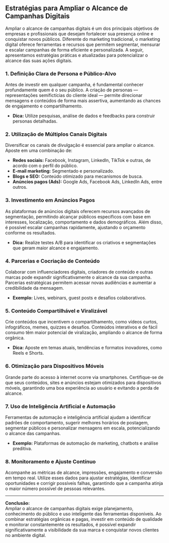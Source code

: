
## Estratégias para Ampliar o Alcance de Campanhas Digitais

Ampliar o alcance de campanhas digitais é um dos principais objetivos de empresas e profissionais que desejam fortalecer sua presença online e conquistar novos públicos. Diferente do marketing tradicional, o marketing digital oferece ferramentas e recursos que permitem segmentar, mensurar e escalar campanhas de forma eficiente e personalizada. A seguir, apresentamos estratégias práticas e atualizadas para potencializar o alcance das suas ações digitais.

### 1. Definição Clara de Persona e Público-Alvo

Antes de investir em qualquer campanha, é fundamental conhecer profundamente quem é o seu público. A criação de personas — representações semifictícias do cliente ideal — permite direcionar mensagens e conteúdos de forma mais assertiva, aumentando as chances de engajamento e compartilhamento.

- **Dica:** Utilize pesquisas, análise de dados e feedbacks para construir personas detalhadas.

### 2. Utilização de Múltiplos Canais Digitais

Diversificar os canais de divulgação é essencial para ampliar o alcance. Aposte em uma combinação de:

- **Redes sociais:** Facebook, Instagram, LinkedIn, TikTok e outras, de acordo com o perfil do público.
- **E-mail marketing:** Segmentado e personalizado.
- **Blogs e SEO:** Conteúdo otimizado para mecanismos de busca.
- **Anúncios pagos (Ads):** Google Ads, Facebook Ads, LinkedIn Ads, entre outros.

### 3. Investimento em Anúncios Pagos

As plataformas de anúncios digitais oferecem recursos avançados de segmentação, permitindo alcançar públicos específicos com base em interesses, localização, comportamento e dados demográficos. Além disso, é possível escalar campanhas rapidamente, ajustando o orçamento conforme os resultados.

- **Dica:** Realize testes A/B para identificar os criativos e segmentações que geram maior alcance e engajamento.

### 4. Parcerias e Cocriação de Conteúdo

Colaborar com influenciadores digitais, criadores de conteúdo e outras marcas pode expandir significativamente o alcance da sua campanha. Parcerias estratégicas permitem acessar novas audiências e aumentar a credibilidade da mensagem.

- **Exemplo:** Lives, webinars, guest posts e desafios colaborativos.

### 5. Conteúdo Compartilhável e Viralizável

Crie conteúdos que incentivem o compartilhamento, como vídeos curtos, infográficos, memes, quizzes e desafios. Conteúdos interativos e de fácil consumo têm maior potencial de viralização, ampliando o alcance de forma orgânica.

- **Dica:** Aposte em temas atuais, tendências e formatos inovadores, como Reels e Shorts.

### 6. Otimização para Dispositivos Móveis

Grande parte do acesso à internet ocorre via smartphones. Certifique-se de que seus conteúdos, sites e anúncios estejam otimizados para dispositivos móveis, garantindo uma boa experiência ao usuário e evitando a perda de alcance.

### 7. Uso de Inteligência Artificial e Automação

Ferramentas de automação e inteligência artificial ajudam a identificar padrões de comportamento, sugerir melhores horários de postagem, segmentar públicos e personalizar mensagens em escala, potencializando o alcance das campanhas.

- **Exemplo:** Plataformas de automação de marketing, chatbots e análise preditiva.

### 8. Monitoramento e Ajuste Contínuo

Acompanhe as métricas de alcance, impressões, engajamento e conversão em tempo real. Utilize esses dados para ajustar estratégias, identificar oportunidades e corrigir possíveis falhas, garantindo que a campanha atinja o maior número possível de pessoas relevantes.

---

**Conclusão:**  
Ampliar o alcance de campanhas digitais exige planejamento, conhecimento do público e uso inteligente das ferramentas disponíveis. Ao combinar estratégias orgânicas e pagas, investir em conteúdo de qualidade e monitorar constantemente os resultados, é possível expandir significativamente a visibilidade da sua marca e conquistar novos clientes no ambiente digital.
```
